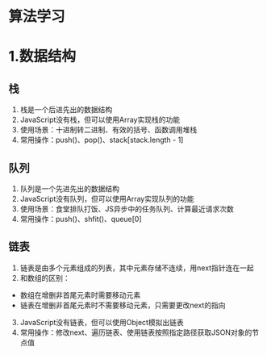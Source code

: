 # 算法学习

# 1.数据结构

## 栈
1. 栈是一个后进先出的数据结构
2. JavaScript没有栈，但可以使用Array实现栈的功能
3. 使用场景：十进制转二进制、有效的括号、函数调用堆栈
4. 常用操作：push()、pop()、stack[stack.length - 1]

## 队列
1. 队列是一个先进先出的数据结构
2. JavaScript没有队列，但可以使用Array实现队列的功能
3. 使用场景：食堂排队打饭、JS异步中的任务队列、计算最近请求次数
4. 常用操作：push()、shfit()、queue[0]

## 链表
1. 链表是由多个元素组成的列表，其中元素存储不连续，用next指针连在一起
2. 和数组的区别：
  * 数组在增删非首尾元素时需要移动元素
  * 链表在增删非首尾元素时不需要移动元素，只需要更改next的指向
3. JavaScript没有链表，但可以使用Object模拟出链表
4. 常用操作：修改next、遍历链表、使用链表按照指定路径获取JSON对象的节点值